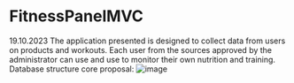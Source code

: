 # FitnessPanelMVC
19.10.2023
The application presented is designed to collect data from users on products and workouts. Each user from the sources approved by the administrator can use and use to monitor their own nutrition and training. 
Database structure core proposal:
![image](https://github.com/DRyncewicz/FitnessPanelMVC/assets/97690111/82dd49f9-2520-4e4f-b46a-173b22504e2a)
